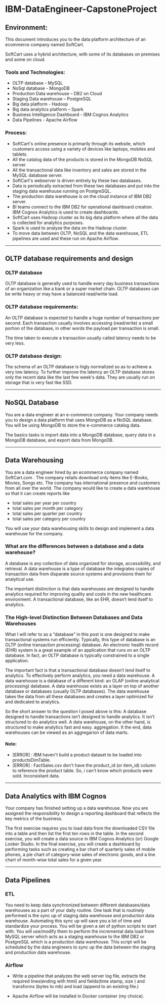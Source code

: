 # IBM-DataEngineer-CapstoneProject

## Environment:
This document introduces you to the data platform architecture of an ecommerce company named SoftCart.

SoftCart uses a hybrid architecture, with some of its databases on premises and some on cloud.

### Tools and Technologies:
- OLTP database - MySQL
- NoSql database - MongoDB
- Production Data warehouse – DB2 on Cloud
- Staging Data warehouse – PostgreSQL
- Big data platform - Hadoop
- Big data analytics platform – Spark
- Business Intelligence Dashboard - IBM Cognos Analytics
- Data Pipelines - Apache Airflow

### Process:
- SoftCart's online presence is primarily through its website, which customers access using a variety of devices like laptops, mobiles and tablets.
- All the catalog data of the products is stored in the MongoDB NoSQL server.
- All the transactional data like inventory and sales are stored in the MySQL database server.
- SoftCart's webserver is driven entirely by these two databases.
- Data is periodically extracted from these two databases and put into the staging data warehouse running on PostgreSQL.
- The production data warehouse is on the cloud instance of IBM DB2 server.
- BI teams connect to the IBM DB2 for operational dashboard creation. IBM Cognos Analytics is used to create dashboards.
- SoftCart uses Hadoop cluster as its big data platform where all the data is collected for analytics purposes.
- Spark is used to analyse the data on the Hadoop cluster.
- To move data between OLTP, NoSQL and the data warehouse, ETL pipelines are used and these run on Apache Airflow.

---

## OLTP database requirements and design

### OLTP database
OLTP database is generally used to handle every day business transactions of an organization like a bank or a super market chain. OLTP databases can be write heavy or may have a balanced read/write load.

### OLTP database requirements:
An OLTP database is expected to handle a huge number of transactions per second. Each transaction usually involves accessing (read/write) a small portion of the database, in other words the payload per transaction is small.

The time taken to execute a transaction usually called latency needs to be very less.

### OLTP database design:
The schema of an OLTP database is higly normalized so as to achieve a very low latency. To further improve the latency an OLTP database stores only the recent data like the last few week's data. They are usually run on storage that is very fast like SSD.

---

## NoSQL Database

You are a data engineer at an e-commerce company. Your company needs you to design a data platform that uses MongoDB as a NoSQL database. You will be using MongoDB to store the e-commerce catalog data.

The basics tasks is import data into a MongoDB database, query data in a MongoDB database, and export data from MongoDB.

---

## Data Warehousing

You are a data engineer hired by an ecommerce company named SoftCart.com . The company retails download only items like E-Books, Movies, Songs etc. The company has international presence and customers from all over the world. The company would like to create a data warehouse so that it can create reports like

- total sales per year per country
- total sales per month per category
- total sales per quarter per country
- total sales per category per country

You will use your data warehousing skills to design and implement a data warehouse for the company.

### What are the differences between a database and a data warehouse? 
A database is any collection of data organized for storage, accessibility, and retrieval. A data warehouse is a type of database the integrates copies of transaction data from disparate source systems and provisions them for analytical use.

The important distinction is that data warehouses are designed to handle analytics required for improving quality and costs in the new healthcare environment. A transactional database, like an EHR, doesn’t lend itself to analytics.

### The High-level Distinction Between Databases and Data Warehouses
What I will refer to as a “database” in this post is one designed to make transactional systems run efficiently. Typically, this type of database is an OLTP (online transaction processing) database. An electronic health record (EHR) system is a great example of an application that runs on an OLTP database. In fact, an OLTP database is typically constrained to a single application.

The important fact is that a transactional database doesn’t lend itself to analytics. To effectively perform analytics, you need a data warehouse. A data warehouse is a database of a different kind: an OLAP (online analytical processing) database. A data warehouse exists as a layer on top of another database or databases (usually OLTP databases). The data warehouse takes the data from all these databases and creates a layer optimized for and dedicated to analytics.

So the short answer to the question I posed above is this: A database designed to handle transactions isn’t designed to handle analytics. It isn’t structured to do analytics well. A data warehouse, on the other hand, is structured to make analytics fast and easy.
aggregation.
It the end, data warehouses can be viewed as an aggregarion of data marts.


#### Note:
- [ERROR] : IBM haven't build a product dataset to be loaded into productsDimTable.
- [ERROR] : FactSales.csv don't have the product_id (or item_id) column to reference the product table. So, i can't know which products were sold. Inconsistant data.

---

## Data Analytics with IBM Cognos

Your company has finished setting up a data warehouse. Now you are assigned the responsibility to design a reporting dashboard that reflects the key metrics of the business. 

The first exercise requires you to load data from the downloaded CSV file into a table and then list the first ten rows in the table. In the second exercise, you will create a data source in IBM Cognos Analytics (or) Google Looker Studio. In the final exercise, you will create a dashboard by performing tasks such as creating a bar chart of quarterly sales of mobile phones, a pie chart of category-wise sales of electronic goods, and a line chart of month-wise total sales for a given year. 

---

## Data Pipelines
### ETL

You need to keep data synchronized between different databases/data warehouses as a part of your daily routine. One task that is routinely performed is the sync up of staging data warehouse and production data warehouse. Automating this sync up will save you a lot of time and standardize your process. You will be given a set of python scripts to start with. You will use/modify them to perform the incremental data load from MySQL server which acts as a staging warehouse to the IBM DB2 or PostgreSQL which is a production data warehouse. This script will be scheduled by the data engineers to sync up the data between the staging and production data warehouse.

### Airflow
- Write a pipeline that analyzes the web server log file, extracts the required lines(ending with html) and fields(time stamp, size ) and transforms (bytes to mb) and load (append to an existing file.)

- Apache Airflow will be installed in Docker container (my choice).